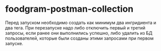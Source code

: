 # foodgram-postman-collection

Перед запуском необходимо создать как минимум два ингридиента и два тега. 
При перезапуске надо либо отключить первый и третий запросы, если ранее они выполнились успешно, 
либо удалить из БД пользователей, которые были созданы этими запросами при первом запуске.
